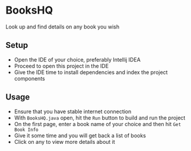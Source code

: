 # BooksHQ

Look up and find details on any book you wish

## Setup

- Open the IDE of your choice, preferably Intellij IDEA
- Proceed to open this project in the IDE
- Give the IDE time to install dependencies and index the project components

## Usage

- Ensure that you have stable internet connection
- With `BooksHQ.java` open, hit the `Run` button to build and run the project
- On the first page, enter a book name of your choice and then hit `Get Book Info`
- Give it some time and you will get back a list of books
- Click on any to view more details about it
